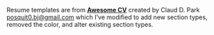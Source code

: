 Resume templates are from [**Awesome CV**](https://github.com/posquit0/Awesome-CV) created by Claud D. Park <posquit0.bj@gmail.com> which I've modified to add new section types, removed the color, and alter existing section types.